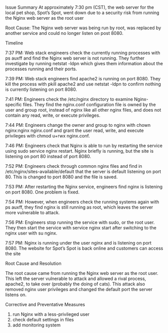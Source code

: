 Issue Summary
At approximately 7:30 pm (CST), the web server for the local pet shop, Spot’s Spot, went down due to a security risk from running the Nginx web server as the root user

Root Cause: The Nginx web server was being run by root, was replaced by another service and could no longer listen on post 8080.

Timeline

7:37 PM: Web stack engineers check the currently running processes with ps auxff and find the Nginx web server is not running. They further investigate by running netstat -ldpn which gives them information about the processes running and their ports.

7:39 PM: Web stack engineers find apache2 is running on port 8080. They kill the process with pkill apache2 and use netstat -ldpn to confirm nothing is currently listening on port 8080.

7:41 PM: Engineers check the /etc/nginx directory to examine Nginx-specific files. They find the nginx.conf configuration file is owned by the user and group root, instead of nginx like all other nginx files, and does not contain any read, write, or execute privileges.

7:44 PM: Engineers change the owner and group to nginx with chown nginx:nginx nginx.conf and grant the user read, write, and execute privileges with chmod u+rwx nginx.conf.

7:46 PM: Engineers check that Nginx is able to run by restarting the service using sudo service nginx restart. Nginx briefly is running, but the site is listening on port 80 instead of port 8080.

7:52 PM: Engineers check through common nginx files and find in /etc/nginx/sites-available/default that the server is default listening on port 80. This is changed to port 8080 and the file is saved.

7:53 PM: After restarting the Nginx service, engineers find nginx is listening on port 8080. One problem is fixed.

7:54 PM: However, when engineers check the running systems again with ps auxff, they find nginx is still running as root, which leaves the server more vulnerable to attack.

7:56 PM: Engineers stop running the service with sudo, or the root user. They then start the service with service nginx start after switching to the nginx user with su nginx.

7:57 PM: Nginx is running under the user nginx and is listening on port 8080. The website for Spot’s Spot is back online and customers can access the site

Root Cause and Resolution

The root cause came from running the Nginx web server as the root user. This left the server vulnerable to attack and allowed a rival process, apache2, to take over (probably the doing of cats). This attack also removed nginx user privileges and changed the default port the server listens on.

Corrective and Preventative Measures

1. run Nginx with a less-privileged user
2. check default settings in files
3. add monitoring system


